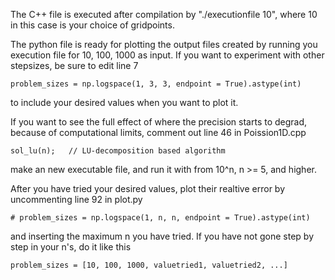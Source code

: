 The C++ file is executed after compilation by "./executionfile 10", where 10 in this case is your choice of gridpoints. 

The python file is ready for plotting the output files created by running you execution file for 10, 100, 1000 as input. If you want to experiment with other stepsizes, be sure to edit line 7
```
problem_sizes = np.logspace(1, 3, 3, endpoint = True).astype(int)
```
to include your desired values when you want to plot it.



If you want to see the full effect of where the precision starts to degrad, because of computational limits, comment out line 46 in Poission1D.cpp

```
sol_lu(n);   // LU-decomposition based algorithm
```

make an new executable file, and run it with from 10^n, n >= 5, and higher.

After you have tried your desired values, plot their realtive error by uncommenting line 92 in plot.py
```
# problem_sizes = np.logspace(1, n, n, endpoint = True).astype(int)
```

and inserting the maximum n you have tried. If you have not gone step by step in your n's, do it like this
```
problem_sizes = [10, 100, 1000, valuetried1, valuetried2, ...]
```
